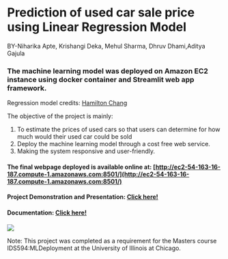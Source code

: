 # Prediction of used car sale price using Linear Regression Model
BY-Niharika Apte, Krishangi Deka, Mehul Sharma, Dhruv Dhami,Aditya Gajula
### The machine learning model was deployed on Amazon EC2 instance using docker container and Streamlit web app framework.

Regression model credits: [Hamilton Chang](https://github.com/hamiltonchangcodes/Used_Car_Linear_Regression_Prediction)

The objective of the project is mainly:
1. To estimate the prices of used cars so that users can determine for how much would their used car could be sold 
2. Deploy the machine learning model through a cost free web service.
3. Making the system responsive and user-friendly.

#### The final webpage deployed is available online at: [http://ec2-54-163-16-187.compute-1.amazonaws.com:8501/](http://ec2-54-163-16-187.compute-1.amazonaws.com:8501/)
#### Project Demonstration and Presentation: [Click here!](https://www.youtube.com/watch?v=8anY4NGTcBA&feature=youtu.be)
#### Documentation: [Click here!](https://github.com/krishangi-deka/carprice/blob/main/Project%20Report%20IDS%20594_EstimatingPricesOfUsedCars.pdf)
![](https://github.com/krishangi-deka/carprice/blob/main/webpageScreenshot.jpg)

Note: This project was completed as a requirement for the Masters course IDS594:MLDeployment at the University of Illinois at Chicago.

